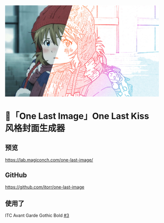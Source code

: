 ![小明日香真可爱啊啊啊啊啊啊](simple.jpg)

# 🧸「One Last Image」One Last Kiss 风格封面生成器

## 预览
https://lab.magiconch.com/one-last-image/

## GitHub
https://github.com/itorr/one-last-image

## 使用了
ITC Avant Garde Gothic Bold [#3](https://github.com/itorr/one-last-image/issues/3)